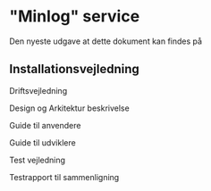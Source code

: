 "Minlog" service
====================
Den nyeste udgave at dette dokument kan findes på 

Installationsvejledning
-----------------------


Driftsvejledning

Design og Arkitektur beskrivelse

Guide til anvendere

Guide til udviklere

Test vejledning

Testrapport til sammenligning
